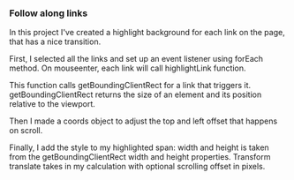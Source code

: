 ### Follow along links

In this project I've created a highlight background for each link on the page, that has a nice transition.

First, I selected all the links and set up an event listener using forEach method. On mouseenter, each link will call highlightLink function.

This function calls getBoundingClientRect for a link that triggers it. getBoundingClientRect returns the size of an element and its position relative to the viewport.

Then I made a coords object to adjust the top and left offset that happens on scroll.

Finally, I add the style to my highlighted span: width and height is taken from the getBoundingClientRect width and height properties. Transform translate takes in my calculation with optional scrolling offset in pixels.